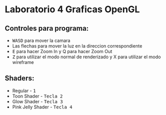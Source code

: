 # Laboratorio 4 Graficas OpenGL  
## Controles para programa:  
- <kbd>W</kbd><kbd>A</kbd><kbd>S</kbd><kbd>D</kbd> para mover la camara  
- Las flechas para mover la luz en la direccion correspondiente  
- <kbd>E</kbd> para hacer Zoom In y Q para hacer Zoom Out  
- <kbd>Z</kbd> para utilizar el modo normal de renderizado y X para utilizar el modo wireframe  
## Shaders:  
- Regular - <kbd>1</kbd>
- Toon Shader - <kbd>Tecla 2</kbd>
- Glow Shader - <kbd>Tecla 3</kbd>
- Pink Jelly Shader - <kbd>Tecla 4</kbd>
